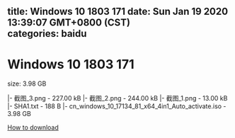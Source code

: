 
title: Windows 10 1803 171
date: Sun Jan 19 2020 13:39:07 GMT+0800 (CST)    
categories: baidu
---

# Windows 10 1803 171
size: 3.98 GB
 
 
|- 截图_3.png - 227.00 kB
|- 截图_2.png - 244.00 kB
|- 截图_1.png - 13.00 kB
|- SHA1.txt - 188 B
|- cn_windows_10_17134_81_x64_4in1_Auto_activate.iso - 3.98 GB

[How to download](https://bpcam.bemobtrk.com/go/2ceec3aa-1ca2-46d6-b9ff-aaa5c184517c?jno=4558)